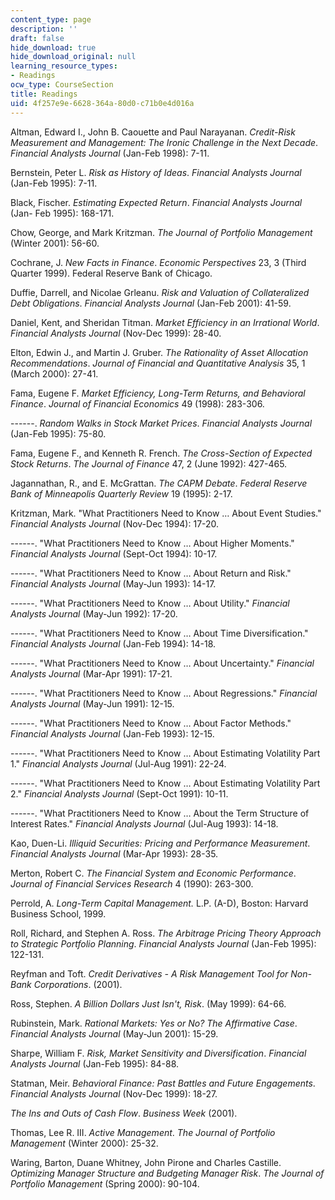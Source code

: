 ```yaml
---
content_type: page
description: ''
draft: false
hide_download: true
hide_download_original: null
learning_resource_types:
- Readings
ocw_type: CourseSection
title: Readings
uid: 4f257e9e-6628-364a-80d0-c71b0e4d016a
---
```

Altman, Edward I., John B. Caouette and Paul Narayanan. *Credit-Risk Measurement and Management: The Ironic Challenge in the Next Decade*. *Financial Analysts Journal* (Jan-Feb 1998): 7-11.

Bernstein, Peter L. *Risk as History of Ideas*. *Financial Analysts Journal* (Jan-Feb 1995): 7-11.

Black, Fischer. *Estimating Expected Return*. *Financial Analysts Journal* (Jan- Feb 1995): 168-171.

Chow, George, and Mark Kritzman. *The Journal of Portfolio Management* (Winter 2001): 56-60.

Cochrane, J. *New Facts in Finance*. *Economic Perspectives* 23, 3 (Third Quarter 1999). Federal Reserve Bank of Chicago.

Duffie, Darrell, and Nicolae Grleanu. *Risk and Valuation of Collateralized Debt Obligations*. *Financial Analysts Journal* (Jan-Feb 2001): 41-59.

Daniel, Kent, and Sheridan Titman. *Market Efficiency in an Irrational World*. *Financial Analysts Journal* (Nov-Dec 1999): 28-40.

Elton, Edwin J., and Martin J. Gruber. *The Rationality of Asset Allocation Recommendations*. *Journal of Financial and Quantitative Analysis* 35, 1 (March 2000): 27-41.

Fama, Eugene F. *Market Efficiency, Long-Term Returns, and Behavioral Finance*. *Journal of Financial Economics* 49 (1998): 283-306.

\------. *Random Walks in Stock Market Prices*. *Financial Analysts Journal* (Jan-Feb 1995): 75-80.

Fama, Eugene F., and Kenneth R. French. *The Cross-Section of Expected Stock Returns*. *The Journal of Finance* 47, 2 (June 1992): 427-465.

Jagannathan, R., and E. McGrattan. *The CAPM Debate*. *Federal Reserve Bank of Minneapolis Quarterly Review* 19 (1995): 2-17.

Kritzman, Mark. "What Practitioners Need to Know … About Event Studies." *Financial Analysts Journal* (Nov-Dec 1994): 17-20.

\------. "What Practitioners Need to Know … About Higher Moments." *Financial Analysts Journal* (Sept-Oct 1994): 10-17.

\------. "What Practitioners Need to Know … About Return and Risk." *Financial Analysts Journal* (May-Jun 1993): 14-17.

\------. "What Practitioners Need to Know … About Utility." *Financial Analysts Journal* (May-Jun 1992): 17-20.

\------. "What Practitioners Need to Know … About Time Diversification." *Financial Analysts Journal* (Jan-Feb 1994): 14-18.

\------. "What Practitioners Need to Know … About Uncertainty." *Financial Analysts Journal* (Mar-Apr 1991): 17-21.

\------. "What Practitioners Need to Know … About Regressions." *Financial Analysts Journal* (May-Jun 1991): 12-15.

\------. "What Practitioners Need to Know … About Factor Methods." *Financial Analysts Journal* (Jan-Feb 1993): 12-15.

\------. "What Practitioners Need to Know … About Estimating Volatility Part 1." *Financial Analysts Journal* (Jul-Aug 1991): 22-24.

\------. "What Practitioners Need to Know … About Estimating Volatility Part 2." *Financial Analysts Journal* (Sept-Oct 1991): 10-11.

\------. "What Practitioners Need to Know … About the Term Structure of Interest Rates." *Financial Analysts Journal* (Jul-Aug 1993): 14-18.

Kao, Duen-Li. *Illiquid Securities: Pricing and Performance Measurement*. *Financial Analysts Journal* (Mar-Apr 1993): 28-35.

Merton, Robert C. *The Financial System and Economic Performance*. *Journal of Financial Services Research* 4 (1990): 263-300.

Perrold, A. *Long-Term Capital Management.* L.P. (A-D), Boston: Harvard Business School, 1999.

Roll, Richard, and Stephen A. Ross. *The Arbitrage Pricing Theory Approach to Strategic Portfolio Planning*. *Financial Analysts Journal* (Jan-Feb 1995): 122-131.

Reyfman and Toft. *Credit Derivatives - A Risk Management Tool for Non-Bank Corporations*. (2001).

Ross, Stephen. *A Billion Dollars Just Isn't, Risk*. (May 1999): 64-66.

Rubinstein, Mark. *Rational Markets: Yes or No? The Affirmative Case*. *Financial Analysts Journal* (May-Jun 2001): 15-29.

Sharpe, William F. *Risk, Market Sensitivity and Diversification*. *Financial Analysts Journal* (Jan-Feb 1995): 84-88.

Statman, Meir. *Behavioral Finance: Past Battles and Future Engagements*. *Financial Analysts Journal* (Nov-Dec 1999): 18-27.

*The Ins and Outs of Cash Flow*. *Business Week* (2001).

Thomas, Lee R. III. *Active Management*. *The Journal of Portfolio Management* (Winter 2000): 25-32.

Waring, Barton, Duane Whitney, John Pirone and Charles Castille. *Optimizing Manager Structure and Budgeting Manager Risk*. *The Journal of Portfolio Management* (Spring 2000): 90-104.